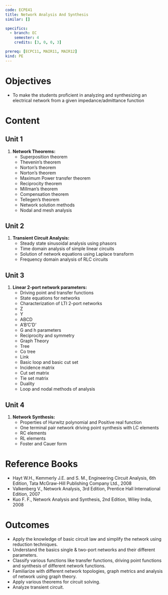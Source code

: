 ```yaml
---
code: ECPE41
title: Network Analysis And Synthesis
similar: []

specifics:
  - branch: EC
    semester: 4
    credits: [3, 0, 0, 3]

prereq: [ECPC11, MAIR11, MAIR12]
kind: PE
---
```


# Objectives

- To make the students proficient in analyzing and synthesizing an electrical network from a given impedance/admittance function

# Content

## Unit 1

1. **Network Theorems:**
   - Superposition theorem
   - Thevenin’s theorem
   - Norton’s theorem
   - Norton’s theorem
   - Maximum Power transfer theorem
   - Reciprocity theorem
   - Millman’s theorem
   - Compensation theorem
   - Tellegen’s theorem
   - Network solution methods
   - Nodal and mesh analysis

## Unit 2

1. **Transient Circuit Analysis:**
   - Steady state sinusoidal analysis using phasors
   - Time domain analysis of simple linear circuits
   - Solution of network equations using Laplace transform
   - Frequency domain analysis of RLC circuits

## Unit 3

1. **Linear 2‐port network parameters:**
   - Driving point and transfer functions
   - State equations for networks
   - Characterization of LTI 2-port networks
   - Z
   - Y
   - ABCD
   - A’B’C’D’
   - G and h parameters
   - Reciprocity and symmetry
   - Graph Theory
   - Tree
   - Co tree
   - Link
   - Basic loop and basic cut set
   - Incidence matrix
   - Cut set matrix
   - Tie set matrix
   - Duality
   - Loop and nodal methods of analysis

## Unit 4

1. **Network Synthesis:**
   - Properties of Hurwitz polynomial and Positive real function
   - One terminal pair network driving point synthesis with LC elements
   - RC elements
   - RL elements
   - Foster and Cauer form

# Reference Books

- Hayt W.H., Kemmerly J.E. and S. M., Engineering Circuit Analysis, 6th Edition, Tata McGraw-Hill Publishing Company Ltd., 2008
- Valkenberg V., Network Analysis, 3rd Edition, Prentice Hall International Edition, 2007
- Kuo F. F., Network Analysis and Synthesis, 2nd Edition, Wiley India, 2008

# Outcomes

- Apply the knowledge of basic circuit law and simplify the network using reduction techniques.
- Understand the basics single & two-port networks and their different parameters.
- Classify various functions like transfer functions, driving point functions and synthesis of different network functions.
- Familiarize with different network topologies, graph metrics and analysis of network using graph theory.
- Apply various theorems for circuit solving.
- Analyze transient circuit.
